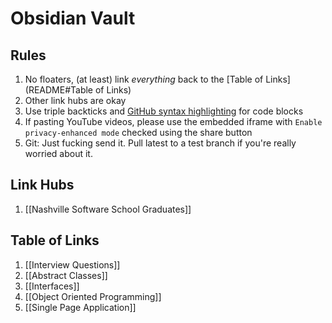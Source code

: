 # Obsidian Vault

## Rules

1. No floaters, (at least) link *everything* back to the [Table of Links](README#Table of Links)
3. Other link hubs are okay
4. Use triple backticks and [GitHub syntax highlighting](https://docs.github.com/en/get-started/writing-on-github/working-with-advanced-formatting/creating-and-highlighting-code-blocks#syntax-highlighting) for code blocks
5. If pasting YouTube videos, please use the embedded iframe with `Enable privacy-enhanced mode` checked using the share button
6. Git: Just fucking send it. Pull latest to a test branch if you're really worried about it.

## Link Hubs
1. [[Nashville Software School Graduates]]

## Table of Links
1. [[Interview Questions]]
2. [[Abstract Classes]]
3. [[Interfaces]]
4. [[Object Oriented Programming]]
5. [[Single Page Application]]
